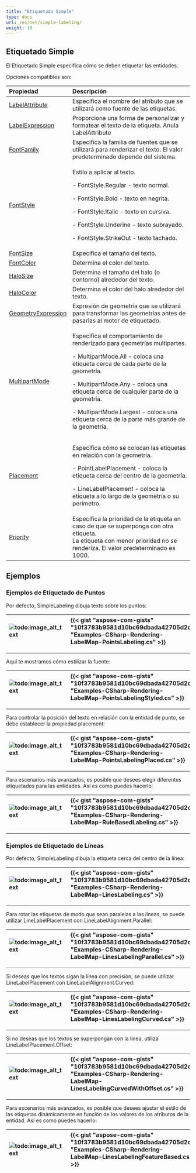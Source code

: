 ```yaml
---
title: "Etiquetado Simple"
type: docs
url: /es/net/simple-labeling/
weight: 10
---
```


## **Etiquetado Simple**
El Etiquetado Simple especifica cómo se deben etiquetar las entidades.

Opciones compatibles son:

|**Propiedad**|**Descripción**|
| :- | :- |
|[LabelAttribute](https://reference.aspose.com/gis/net/aspose.gis.rendering.labelings/simplelabeling/properties/labelattribute)|Especifica el nombre del atributo que se utilizará como fuente de las etiquetas.|
|[LabelExpression](https://reference.aspose.com/gis/net/aspose.gis.rendering.labelings/simplelabeling/properties/labelexpression)|Proporciona una forma de personalizar y formatear el texto de la etiqueta. Anula LabelAttribute|
|[FontFamily](https://reference.aspose.com/gis/net/aspose.gis.rendering.labelings/simplelabeling/properties/fontfamily)|Especifica la familia de fuentes que se utilizará para renderizar el texto. El valor predeterminado depende del sistema.|
|[FontStyle](https://reference.aspose.com/gis/net/aspose.gis.rendering.labelings/simplelabeling/properties/fontstyle)|<p>Estilo a aplicar al texto.</p><p>- FontStyle.Regular - texto normal.</p><p>- FontStyle.Bold - texto en negrita.</p><p>- FontStyle.Italic - texto en cursiva.</p><p>- FontStyle.Underine - texto subrayado.</p><p>- FontStyle.StrikeOut - texto tachado.</p>|
|[FontSize](https://reference.aspose.com/gis/net/aspose.gis.rendering.labelings/simplelabeling/properties/fontsize)|Especifica el tamaño del texto.|
|[FontColor](https://reference.aspose.com/gis/net/aspose.gis.rendering.labelings/simplelabeling/properties/fontcolor)|Determina el color del texto.|
|[HaloSize](https://reference.aspose.com/gis/net/aspose.gis.rendering.labelings/simplelabeling/properties/halosize)|Determina el tamaño del halo (o contorno) alrededor del texto.|
|[HaloColor](https://reference.aspose.com/gis/net/aspose.gis.rendering.labelings/simplelabeling/properties/halocolor)|Determina el color del halo alrededor del texto.|
|[GeometryExpression](https://reference.aspose.com/gis/net/aspose.gis.rendering.labelings/simplelabeling/properties/geometryexpression)|Expresión de geometría que se utilizará para transformar las geometrías antes de pasarlas al motor de etiquetado.|
|[MultipartMode](https://reference.aspose.com/gis/net/aspose.gis.rendering.labelings/simplelabeling/properties/multipartmode)|<p>Especifica el comportamiento de renderizado para geometrías multipartes.</p><p>- MultipartMode.All - coloca una etiqueta cerca de cada parte de la geometría.</p><p>- MultipartMode.Any - coloca una etiqueta cerca de cualquier parte de la geometría.</p><p>- MultipartMode.Largest - coloca una etiqueta cerca de la parte más grande de la geometría.</p>|
|[Placement](https://reference.aspose.com/gis/net/aspose.gis.rendering.labelings/simplelabeling/properties/placement)|<p>Especifica cómo se colocan las etiquetas en relación con la geometría.</p><p>- PointLabelPlacement - coloca la etiqueta cerca del centro de la geometría.</p><p>- LineLabelPlacement - coloca la etiqueta a lo largo de la geometría o su perímetro.</p>|
|[Priority](https://reference.aspose.com/gis/net/aspose.gis.rendering.labelings/simplelabeling/properties/priority)|Especifica la prioridad de la etiqueta en caso de que se superponga con otra etiqueta.<br>La etiqueta con menor prioridad no se renderiza. El valor predeterminado es 1000.|

## **Ejemplos**
### **Ejemplos de Etiquetado de Puntos**
Por defecto, SimpleLabeling dibuja texto sobre los puntos:

|![todo:image_alt_text](simple-labeling_1.png)|{{< gist "aspose-com-gists" "10f3783b9581d10bc69dbada42705d2c" "Examples-CSharp-Rendering-LabelMap-PointsLabeling.cs" >}}|
| :- | :- |

-----
Aquí te mostramos cómo estilizar la fuente:

|![todo:image_alt_text](simple-labeling_2.png)|{{< gist "aspose-com-gists" "10f3783b9581d10bc69dbada42705d2c" "Examples-CSharp-Rendering-LabelMap-PointsLabelingStyled.cs" >}}|
| :- | :- |

-----
Para controlar la posición del texto en relación con la entidad de punto, se debe establecer la propiedad placement:

|![todo:image_alt_text](simple-labeling_3.png)|{{< gist "aspose-com-gists" "10f3783b9581d10bc69dbada42705d2c" "Examples-CSharp-Rendering-LabelMap-PointsLabelingPlaced.cs" >}}|
| :- | :- |

-----
Para escenarios más avanzados, es posible que desees elegir diferentes etiquetados para las entidades. Así es como puedes hacerlo:

|![todo:image_alt_text](simple-labeling_4.png)|{{< gist "aspose-com-gists" "10f3783b9581d10bc69dbada42705d2c" "Examples-CSharp-Rendering-LabelMap-RuleBasedLabeling.cs" >}}|
| :- | :- |

-----
### **Ejemplos de Etiquetado de Líneas**
Por defecto, SimpleLabeling dibuja la etiqueta cerca del centro de la línea:

|![todo:image_alt_text](simple-labeling_5.png)|{{< gist "aspose-com-gists" "10f3783b9581d10bc69dbada42705d2c" "Examples-CSharp-Rendering-LabelMap-LinesLabeling.cs" >}}|
| :- | :- |

-----
Para rotar las etiquetas de modo que sean paralelas a las líneas, se puede utilizar LineLabelPlacement con LineLabelAlignment.Parallel:

|![todo:image_alt_text](simple-labeling_6.png)|{{< gist "aspose-com-gists" "10f3783b9581d10bc69dbada42705d2c" "Examples-CSharp-Rendering-LabelMap-LinesLabelingParallel.cs" >}}|
| :- | :- |

-----
Si deseas que los textos sigan la línea con precisión, se puede utilizar LineLabelPlacement con LineLabelAlignment.Curved:

|![todo:image_alt_text](simple-labeling_7.png)|{{< gist "aspose-com-gists" "10f3783b9581d10bc69dbada42705d2c" "Examples-CSharp-Rendering-LabelMap-LinesLabelingCurved.cs" >}}|
| :- | :- |

-----
Si no deseas que los textos se superpongan con la línea, utiliza LineLabelPlacement.Offset:

|![todo:image_alt_text](simple-labeling_8.png)|{{< gist "aspose-com-gists" "10f3783b9581d10bc69dbada42705d2c" "Examples-CSharp-Rendering-LabelMap-LinesLabelingCurvedWithOffset.cs" >}}|
| :- | :- |

-----
Para escenarios más avanzados, es posible que desees ajustar el estilo de las etiquetas dinámicamente en función de los valores de los atributos de la entidad. Así es como puedes hacerlo:

|![todo:image_alt_text](simple-labeling_9.png)|{{< gist "aspose-com-gists" "10f3783b9581d10bc69dbada42705d2c" "Examples-CSharp-Rendering-LabelMap-LinesLabelingFeatureBased.cs" >}}|
| :- | :- |
